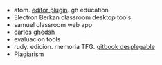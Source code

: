* atom. [editor plugin](atom-plugin.md). gh education
* Electron Berkan classroom desktop tools
* samuel classroom web app
* carlos ghedsh
* evaluacion tools
* rudy. edición. memoria TFG. [gitbook desplegable](desplegable-gitbook.md)
* Plagiarism
